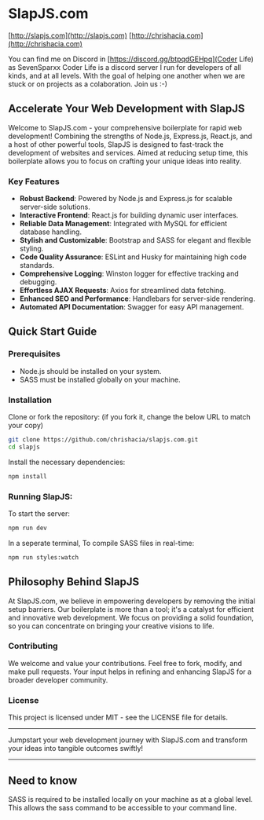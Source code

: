 # SlapJS.com
[http://slapjs.com](http://slapjs.com)
[http://chrishacia.com](http://chrishacia.com)

You can find me on Discord in [https://discord.gg/btpqdGEHpq](Coder Life) as SevenSparxx
Coder Life is a discord server I run for developers of all kinds, and at all levels. With the goal of helping one another when we are stuck or on projects as a colaboration. Join us :-)

## Accelerate Your Web Development with SlapJS

Welcome to SlapJS.com - your comprehensive boilerplate for rapid web development! Combining the strengths of Node.js, Express.js, React.js, and a host of other powerful tools, SlapJS is designed to fast-track the development of websites and services. Aimed at reducing setup time, this boilerplate allows you to focus on crafting your unique ideas into reality.

### Key Features

- **Robust Backend**: Powered by Node.js and Express.js for scalable server-side solutions.
- **Interactive Frontend**: React.js for building dynamic user interfaces.
- **Reliable Data Management**: Integrated with MySQL for efficient database handling.
- **Stylish and Customizable**: Bootstrap and SASS for elegant and flexible styling.
- **Code Quality Assurance**: ESLint and Husky for maintaining high code standards.
- **Comprehensive Logging**: Winston logger for effective tracking and debugging.
- **Effortless AJAX Requests**: Axios for streamlined data fetching.
- **Enhanced SEO and Performance**: Handlebars for server-side rendering.
- **Automated API Documentation**: Swagger for easy API management.

## Quick Start Guide

### Prerequisites

- Node.js should be installed on your system.
- SASS must be installed globally on your machine.

### Installation

Clone or fork the repository:
(if you fork it, change the below URL to match your copy)

```bash
git clone https://github.com/chrishacia/slapjs.com.git
cd slapjs
```

Install the necessary dependencies:

```bash
npm install
```

### Running SlapJS:
To start the server:

```bash
npm run dev
```

In a seperate terminal, To compile SASS files in real-time:

```bash
npm run styles:watch
```

## Philosophy Behind SlapJS
At SlapJS.com, we believe in empowering developers by removing the initial setup barriers. Our boilerplate is more than a tool; it's a catalyst for efficient and innovative web development. We focus on providing a solid foundation, so you can concentrate on bringing your creative visions to life.

### Contributing
We welcome and value your contributions. Feel free to fork, modify, and make pull requests. Your input helps in refining and enhancing SlapJS for a broader developer community.

### License
This project is licensed under MIT - see the LICENSE file for details.

---

Jumpstart your web development journey with SlapJS.com and transform your ideas into tangible outcomes swiftly!

---

## Need to know
SASS is required to be installed locally on your machine as at a global level. This allows the sass command to be accessible to your command line.


